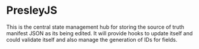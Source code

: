 # PresleyJS

This is the central state management hub for storing the source of truth manifest JSON as its being edited.
It will provide hooks to update itself and could validate itself and also manage the generation of IDs for
fields.
